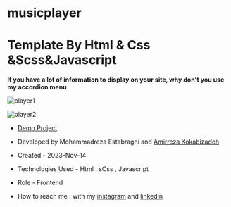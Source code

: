 # musicplayer
# Template By Html & Css &Scss&Javascript

**If you have a lot of information to display on your site, why don't you use my accordion menu**

![player1](https://github.com/reza-estabraghi/musicplayer/assets/137290475/082dbe59-7146-4b49-9455-bcd7e72fc4c6)

![player2](https://github.com/reza-estabraghi/musicplayer/assets/137290475/0f767cf0-5be2-4046-9ed0-dd0f81174e1c)

- [Demo Project](https://reza-estabraghi.github.io/musicplayer/)

- Developed by Mohammadreza Estabraghi and [Amirreza Kokabizadeh](https://github.com/amir-ko)

- Created - 2023-Nov-14

- Technologies Used - Html , sCss , Javascript 

- Role - Frontend

- How to reach me : with my [instagram](https://www.instagram.com/rezamr8web/?igshid=MzNlNGNkZWQ4Mg%3D%3D) and 
[linkedin](https://www.linkedin.com/in/mohammadreza-estabraghi-62334527a/)
